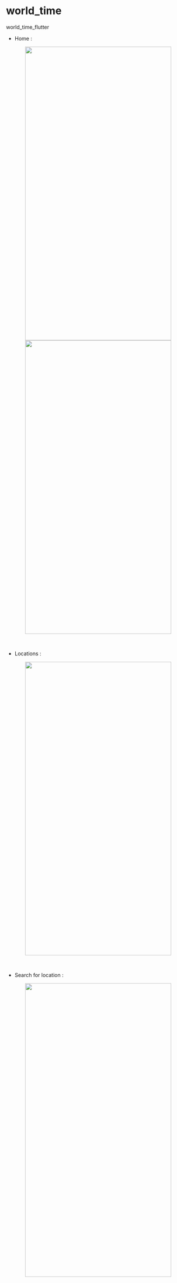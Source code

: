 # world_time
 world_time_flutter

- Home :<br>
<p align="center">
  <img src="https://github.com/MichaelZakaria/world_time/assets/65913937/11d46c41-e26b-42f8-956c-59954ddc3f45" width="400" height="800"/>

 <img src="https://github.com/MichaelZakaria/world_time/assets/65913937/a58ad70c-36f9-45ac-b999-7851762f19a2" width="400" height="800"/>
</p>

<br>

- Locations :<br>
<p align="center">
  <img src="https://github.com/MichaelZakaria/world_time/assets/65913937/c2976df8-3f30-4be2-8242-5ed12b38f7e6" width="400" height="800"/>
</p>

<br>

- Search for location :<br>
<p align="center">
  <img src="https://github.com/MichaelZakaria/world_time/assets/65913937/85a1a5ad-1be0-466e-8713-014576a0b40f" width="400" height="800"/>
</p>

<br>
